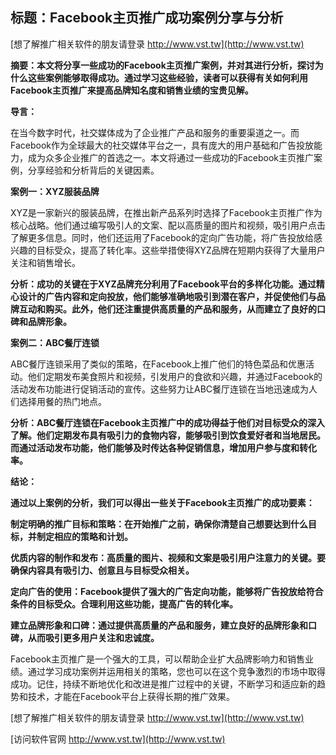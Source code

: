 ## **标题：Facebook主页推广成功案例分享与分析**

[想了解推广相关软件的朋友请登录 http://www.vst.tw](http://www.vst.tw)

**摘要：本文将分享一些成功的Facebook主页推广案例，并对其进行分析，探讨为什么这些案例能够取得成功。通过学习这些经验，读者可以获得有关如何利用Facebook主页推广来提高品牌知名度和销售业绩的宝贵见解。**

**导言：**

在当今数字时代，社交媒体成为了企业推广产品和服务的重要渠道之一。而Facebook作为全球最大的社交媒体平台之一，具有庞大的用户基础和广告投放能力，成为众多企业推广的首选之一。本文将通过一些成功的Facebook主页推广案例，分享经验和分析背后的关键因素。

**案例一：XYZ服装品牌**

XYZ是一家新兴的服装品牌，在推出新产品系列时选择了Facebook主页推广作为核心战略。他们通过编写吸引人的文案、配以高质量的图片和视频，吸引用户点击了解更多信息。同时，他们还运用了Facebook的定向广告功能，将广告投放给感兴趣的目标受众，提高了转化率。这些举措使得XYZ品牌在短期内获得了大量用户关注和销售增长。

**分析：成功的关键在于XYZ品牌充分利用了Facebook平台的多样化功能。通过精心设计的广告内容和定向投放，他们能够准确地吸引到潜在客户，并促使他们与品牌互动和购买。此外，他们还注重提供高质量的产品和服务，从而建立了良好的口碑和品牌形象。**

**案例二：ABC餐厅连锁**

ABC餐厅连锁采用了类似的策略，在Facebook上推广他们的特色菜品和优惠活动。他们定期发布美食照片和视频，引发用户的食欲和兴趣，并通过Facebook的活动发布功能进行促销活动的宣传。这些努力让ABC餐厅连锁在当地迅速成为人们选择用餐的热门地点。

**分析：ABC餐厅连锁在Facebook主页推广中的成功得益于他们对目标受众的深入了解。他们定期发布具有吸引力的食物内容，能够吸引到饮食爱好者和当地居民。而通过活动发布功能，他们能够及时传达各种促销信息，增加用户参与度和转化率。**

**结论：**

**通过以上案例的分析，我们可以得出一些关于Facebook主页推广的成功要素：**

**制定明确的推广目标和策略：在开始推广之前，确保你清楚自己想要达到什么目标，并制定相应的策略和计划。**

**优质内容的制作和发布：高质量的图片、视频和文案是吸引用户注意力的关键。要确保内容具有吸引力、创意且与目标受众相关。**

**定向广告的使用：Facebook提供了强大的广告定向功能，能够将广告投放给符合条件的目标受众。合理利用这些功能，提高广告的转化率。**

**建立品牌形象和口碑：通过提供高质量的产品和服务，建立良好的品牌形象和口碑，从而吸引更多用户关注和忠诚度。**

Facebook主页推广是一个强大的工具，可以帮助企业扩大品牌影响力和销售业绩。通过学习成功案例并运用相关的策略，您也可以在这个竞争激烈的市场中取得成功。记住，持续不断地优化和改进是推广过程中的关键，不断学习和适应新的趋势和技术，才能在Facebook平台上获得长期的推广效果。

[想了解推广相关软件的朋友请登录 http://www.vst.tw](http://www.vst.tw)


[访问软件官网 http://www.vst.tw](http://www.vst.tw)
